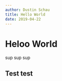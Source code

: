 ```yaml
---
author: Dustin Schau
title: Hello World
date: 2019-04-22
---
```


# Heloo World

sup sup sup

## Test test
